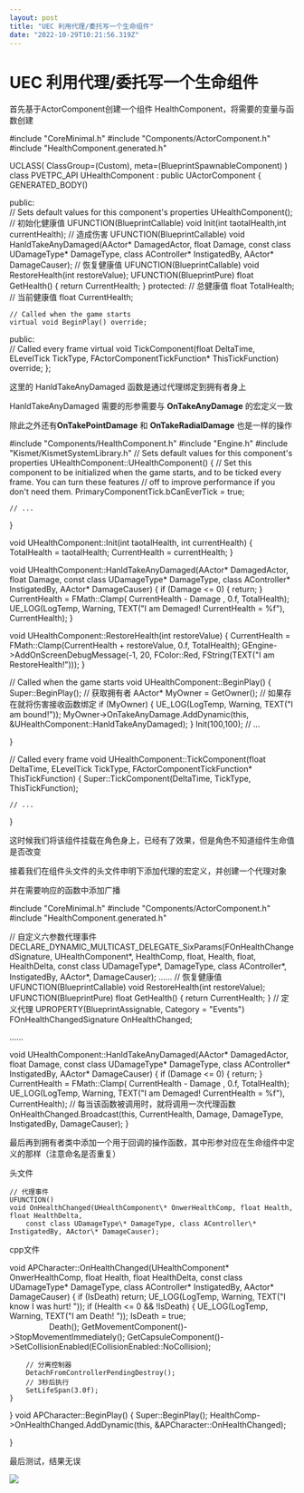 ```yaml
---
layout: post
title: "UEC 利用代理/委托写一个生命组件"
date: "2022-10-29T10:21:56.319Z"
---
```

UEC 利用代理/委托写一个生命组件
==================

首先基于ActorComponent创建一个组件 HealthComponent，将需要的变量与函数创建

#include "CoreMinimal.h"
#include "Components/ActorComponent.h"
#include "HealthComponent.generated.h"

UCLASS( ClassGroup\=(Custom), meta=(BlueprintSpawnableComponent) )
class PVETPC\_API UHealthComponent : public UActorComponent
{
    GENERATED\_BODY()

public:    
    // Sets default values for this component's properties
    UHealthComponent();
    // 初始化健康值
    UFUNCTION(BlueprintCallable)
        void Init(int taotalHealth,int currentHealth);
    // 造成伤害
    UFUNCTION(BlueprintCallable)
        void HanldTakeAnyDamaged(AActor\* DamagedActor, float Damage, const class UDamageType\* DamageType, class AController\* InstigatedBy, AActor\* DamageCauser);
    // 恢复健康值
    UFUNCTION(BlueprintCallable)
        void RestoreHealth(int restoreValue);
    UFUNCTION(BlueprintPure)
        float GetHealth() { return CurrentHealth; }
protected:
    // 总健康值
    float TotalHealth;
    // 当前健康值
    float CurrentHealth;

    // Called when the game starts
    virtual void BeginPlay() override;

public:    
    // Called every frame
    virtual void TickComponent(float DeltaTime, ELevelTick TickType, FActorComponentTickFunction\* ThisTickFunction) override;
};

这里的 HanldTakeAnyDamaged 函数是通过代理绑定到拥有者身上

HanldTakeAnyDamaged 需要的形参需要与 **OnTakeAnyDamage** 的宏定义一致

除此之外还有**OnTakePointDamage** 和 **OnTakeRadialDamage** 也是一样的操作

#include "Components/HealthComponent.h"
#include "Engine.h"
#include "Kismet/KismetSystemLibrary.h"
// Sets default values for this component's properties
UHealthComponent::UHealthComponent()
{
    // Set this component to be initialized when the game starts, and to be ticked every frame.  You can turn these features
    // off to improve performance if you don't need them.
    PrimaryComponentTick.bCanEverTick = true;

    // ...
}

void UHealthComponent::Init(int taotalHealth, int currentHealth)
{
    TotalHealth \= taotalHealth;
    CurrentHealth \= currentHealth;
}

void UHealthComponent::HanldTakeAnyDamaged(AActor\* DamagedActor, float Damage, const class UDamageType\* DamageType, class AController\* InstigatedBy, AActor\* DamageCauser)
{
    if (Damage <= 0) { return; }
    CurrentHealth \= FMath::Clamp( CurrentHealth - Damage , 0.f, TotalHealth);
    UE\_LOG(LogTemp, Warning, TEXT("I am Demaged! CurrentHealth = %f"), CurrentHealth);
}

void UHealthComponent::RestoreHealth(int restoreValue)
{
    CurrentHealth = FMath::Clamp(CurrentHealth + restoreValue, 0.f, TotalHealth);
    GEngine\->AddOnScreenDebugMessage(-1, 20, FColor::Red, FString(TEXT("I am RestoreHealth!")));
}

// Called when the game starts
void UHealthComponent::BeginPlay()
{
    Super::BeginPlay();
    // 获取拥有者
    AActor\* MyOwner = GetOwner();
    // 如果存在就将伤害接收函数绑定
    if (MyOwner)
    {
        UE\_LOG(LogTemp, Warning, TEXT("I am bound!"));
        MyOwner\->OnTakeAnyDamage.AddDynamic(this, &UHealthComponent::HanldTakeAnyDamaged);
    }
    Init(100,100);
    // ...
    
}

// Called every frame
void UHealthComponent::TickComponent(float DeltaTime, ELevelTick TickType, FActorComponentTickFunction\* ThisTickFunction)
{
    Super::TickComponent(DeltaTime, TickType, ThisTickFunction);

    // ...
}

这时候我们将该组件挂载在角色身上，已经有了效果，但是角色不知道组件生命值是否改变

接着我们在组件头文件的头文件申明下添加代理的宏定义，并创建一个代理对象

并在需要响应的函数中添加广播

#include "CoreMinimal.h"
#include "Components/ActorComponent.h"
#include "HealthComponent.generated.h"

// 自定义六参数代理事件
DECLARE\_DYNAMIC\_MULTICAST\_DELEGATE\_SixParams(FOnHealthChangedSignature, UHealthComponent\*, HealthComp, float, Health, float, HealthDelta, const class UDamageType\*, DamageType, class AController\*, InstigatedBy, AActor\*, DamageCauser);
......
    // 恢复健康值
    UFUNCTION(BlueprintCallable)
        void RestoreHealth(int restoreValue);
    UFUNCTION(BlueprintPure)
        float GetHealth() { return CurrentHealth; }
       // 定义代理
    UPROPERTY(BlueprintAssignable, Category = "Events")
        FOnHealthChangedSignature OnHealthChanged;

......
     

void UHealthComponent::HanldTakeAnyDamaged(AActor\* DamagedActor, float Damage, const class UDamageType\* DamageType, class AController\* InstigatedBy, AActor\* DamageCauser)
{
    if (Damage <= 0) { return; }
    CurrentHealth \= FMath::Clamp( CurrentHealth - Damage , 0.f, TotalHealth);
    UE\_LOG(LogTemp, Warning, TEXT("I am Demaged! CurrentHealth = %f"), CurrentHealth);
    // 每当该函数被调用时，就将调用一次代理函数
    OnHealthChanged.Broadcast(this, CurrentHealth, Damage, DamageType, InstigatedBy, DamageCauser);
}

最后再到拥有者类中添加一个用于回调的操作函数，其中形参对应在生命组件中定义的那样（注意命名是否重复）

头文件

    // 代理事件
    UFUNCTION()
    void OnHealthChanged(UHealthComponent\* OnwerHealthComp, float Health, float HealthDelta,
        const class UDamageType\* DamageType, class AController\* InstigatedBy, AActor\* DamageCauser);

cpp文件

void APCharacter::OnHealthChanged(UHealthComponent\* OnwerHealthComp, float Health, float HealthDelta, const class UDamageType\* DamageType, class AController\* InstigatedBy, AActor\* DamageCauser)
{
    if (IsDeath) return;
    UE\_LOG(LogTemp, Warning, TEXT("I know I was hurt! "));
    if (Health <= 0 && !IsDeath)
    {
        UE\_LOG(LogTemp, Warning, TEXT("I am Death! "));
        IsDeath \= true;  
　　　　　Death();
        GetMovementComponent()\->StopMovementImmediately();
        GetCapsuleComponent()\->SetCollisionEnabled(ECollisionEnabled::NoCollision);

        // 分离控制器
        DetachFromControllerPendingDestroy();
        // 3秒后执行
        SetLifeSpan(3.0f);  
    }
}
void APCharacter::BeginPlay()
{
    Super::BeginPlay();
    HealthComp\->OnHealthChanged.AddDynamic(this, &APCharacter::OnHealthChanged);
    
}

最后测试，结果无误

![](https://img2022.cnblogs.com/blog/2238312/202210/2238312-20221029153150038-1288638443.png)